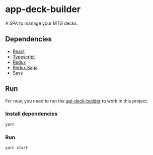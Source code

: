 # app-deck-builder

A SPA to manage your MTG decks.

## Dependencies
- [React](https://github.com/facebook/react)
- [Typescript](https://github.com/microsoft/TypeScript)
- [Redux](https://github.com/reduxjs/redux)
- [Redux Saga](https://github.com/redux-saga/redux-saga)
- [Sass](https://github.com/sass/sass)

## Run

For now, you need to run the [api-deck-builder](https://github.com/deck-builder/api-deck-builder) to work in this project.

### Install dependencies
```bash
yarn
```

### Run
```bash
yarn start
```
